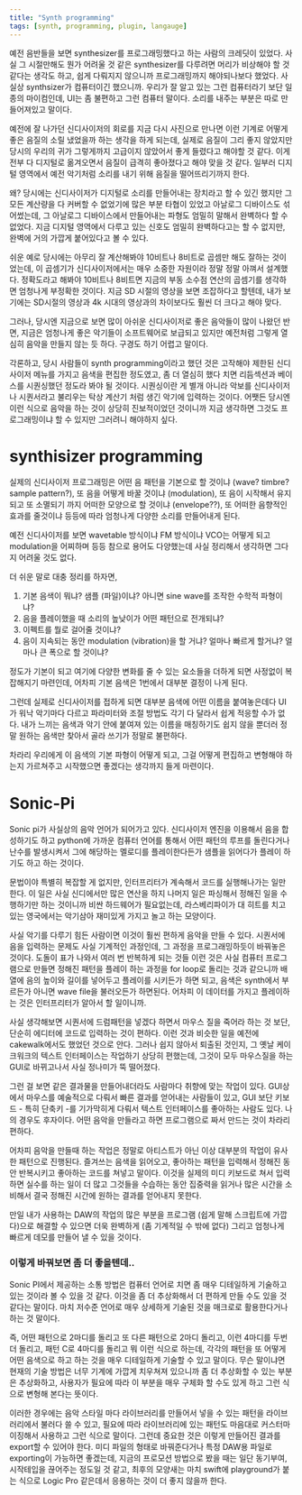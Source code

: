 ```yaml
---
title: "Synth programming"
tags: [synth, programming, plugin, langauge]
---
```

예전 음반들을 보면 synthesizer를 프로그래밍했다고 하는 사람의 크레딧이 있었다. 사실 그 시절만해도 뭔가 어려울 것 같은 synthesizer를 다루려면 머리가 비상해야 할 것 같다는 생각도 하고, 쉽게 다뤄지지 않으니까 프로그래밍까지 해야되나보다 했었다. 사실상 synthsizer가 컴퓨터이긴 했으니까. 우리가 잘 알고 있는 그런 컴퓨터라기 보단 일종의 마이컴인데, UI는 좀 불편하고 그런 컴퓨터 말이다. 소리를 내주는 부분은 따로 만들어져있고 말이다.

예전에 잘 나가던 신디사이저의 회로를 지금 다시 사진으로 만나면 이런 기계로 어떻게 좋은 음질의 소릴 냈었을까 하는 생각을 하게 되는데, 실제로 음질이 그리 좋지 않았지만 당시의 우리의 귀가 그렇게까지 고급이지 않았어서 좋게 들렸다고 해야할 것 같다. 이게 전부 다 디지털로 옮겨오면서 음질이 급격히 좋아졌다고 해야 맞을 것 같다. 일부러 디지털 영역에서 예전 악기처럼 소리를 내기 위해 음질을 떨어뜨리기까지 한다.

왜? 당시에는 신디사이저가 디지털로 소리를 만들어내는 장치라고 할 수 있긴 했지만 그 모든 계산량을 다 커버할 수 없었기에 많은 부분 타협이 있었고 아날로그 디바이스도 섞어썼는데, 그 아날로그 디바이스에서 만들어내는 파형도 엄밀히 말해서 완벽하다 할 수 없었다. 지금 디지털 영역에서 다루고 있는 신호도 엄밀히 완벽하다고는 할 수 없지만, 완벽에 거의 가깝게 붙어있다고 볼 수 있다.

쉬운 예로 당시에는 아무리 잘 계산해봐야 10비트나 8비트로 곱셈만 해도 잘하는 것이었는데, 이 곱셈기가 신디사이저에서는 매우 소중한 자원이라 정말 정말 아껴서 설계했다. 정확도라고 해봐야 10비트나 8비트면 지금의 부동 소수점 연산의 곱셈기를 생각하면 엄청나게 부정확한 것이다. 지금 SD 시절의 영상을 보면 조잡하다고 할텐데, 내가 보기에는 SD시절의 영상과 4k 시대의 영상과의 차이보다도 훨씬 더 크다고 해야 맞다.

그러나, 당시엔 지금으로 보면 많이 아쉬운 신디사이저로 좋은 음악들이 많이 나왔던 반면, 지금은 엄청나게 좋은 악기들이 소프트웨어로 보급되고 있지만 예전처럼 그렇게 열심히 음악을 만들지 않는 듯 하다. 구경도 하기 어렵고 말이다.

각론하고, 당시 사람들이 synth programming이라고 했던 것은 고작해야 제한된 신디사이저 메뉴를 가지고 음색을 편집한 정도였고, 좀 더 열심히 했다 치면 리듬섹션과 베이스를 시퀀싱했던 정도라 봐야 될 것이다. 시퀀싱이란 게 별개 아니라 악보를 신디사이저나 시퀀서라고 불리우는 탁상 계산기 처럼 생긴 악기에 입력하는 것이다. 어쨋든 당시엔 이런 식으로 음악을 하는 것이 상당히 진보적이었던 것이니까 지금 생각하면 그것도 프로그래밍이냐 할 수 있지만 그러려니 해야하지 싶다.

synthisizer programming
===

실제의 신디사이저 프로그래밍은 어떤 음 패턴을 기본으로 할 것이냐 (wave? timbre? sample pattern?), 또 음을 어떻게 바꿀 것이냐 (modulation), 또 음이 시작해서 유지되고 또 소멸되기 까지 어떠한 모양으로 할 것이냐 (envelope??), 또 어떠한 음향적인 효과를 줄것이냐 등등에 따라 엄청나게 다양한 소리를 만들어내게 된다.

예전 신디사이저를 보면 wavetable 방식이냐 FM 방식이냐 VCO는 어떻게 되고 modulation을 어찌하며 등등 참으로 용어도 다양했는데 사실 정리해서 생각하면 그다지 어려울 것도 없다.

더 쉬운 말로 대충 정리를 하자면,
1. 기본 음색이 뭐냐? 샘플 (파일)이냐? 아니면 sine wave를 조작한 수학적 파형이냐?
1. 음을 플레이했을 때 소리의 높낮이가 어떤 패턴으로 전개되냐?
1. 이펙트를 뭘로 걸어줄 것이냐?
1. 음이 지속되는 동안 modulation (vibration)을 할 거냐? 얼마나 빠르게 할거냐? 얼마나 큰 폭으로 할 것이냐?

정도가 기본이 되고 여기에 다양한 변화를 줄 수 있는 요소들을 더하게 되면 사정없이 복잡해지기 마련인데, 어차피 기본 음색은 1번에서 대부분 결정이 나게 된다.

그런데 실제로 신디사이저를 접하게 되면 대부분 음색에 어떤 이름을 붙여놓은데다 UI가 워낙 악기마다 다르고 파라미터와 조절 방법도 각기 다 달라서 쉽게 적응할 수가 없다. 내가 느끼는 음색과 악기 안에 붙여져 있는 이름을 매칭하기도 쉽지 않을 뿐더러 정말 원하는 음색만 찾아서 골라 쓰기가 정말로 불편하다.

차라리 우리에게 이 음색의 기본 파형이 어떻게 되고, 그걸 어떻게 편집하고 변형해야 하는지 가르쳐주고 시작했으면 좋겠다는 생각까지 들게 마련이다.

Sonic-Pi
=====

Sonic pi가 사실상의 음악 언어가 되어가고 있다. 신디사이저 엔진을 이용해서 음을 합성하기도 하고 python에 가까운 컴퓨터 언어를 통해서 어떤 패턴의 루프를 돌린다거나 난수를 발생시켜서 그에 해당하는 멜로디를 플레이한다든가 샘플을 읽어다가 플레이 하기도 하고 하는 것이다.

문법이야 특별히 복잡할 게 없지만, 인터프리터가 계속해서 코드를 실행해나가는 일만 한다. 이 일은 사실 신디에서만 많은 연산을 하지 나머지 일은 파싱해서 정해진 일을 수행하기만 하는 것이니까 비싼 하드웨어가 필요없는데, 라스베리파이가 대 히트를 치고 있는 영국에서는 악기삼아 재미있게 가지고 놀고 하는 모양이다.

사실 악기를 다루기 힘든 사람이면 이것이 훨씬 편하게 음악을 만들 수 있다. 시퀀서에 음을 입력하는 문제도 사실 기계적인 과정인데, 그 과정을 프로그래밍하듯이 바꿔놓은 것이다. 도돌이 표가 나와서 여러 번 반복하게 되는 것들 이런 것은 사실 컴퓨터 프로그램으로 만들면 정해진 패턴을 플레이 하는 과정을 for loop로 돌리는 것과 같으니까 배열에 음의 높이와 길이를 넣어두고 플레이를 시키든가 하면 되고, 음색은 synth에서 부르든가 아니면 wave file을 불러오든가 하면된다. 어차피 이 데이터를 가지고 플레이하는 것은 인터프리터가 알아서 할 일이니까.

사실 생각해보면 시퀀서에 드럼패턴을 넣겠다 하면서 마우스 질을 죽어라 하는 것 보단, 단순히 에디터에 코드로 입력하는 것이 편하다. 이런 것과 비슷한 일을 예전에 cakewalk에서도 했었던 것으로 안다. 그러나 쉽지 않아서 퇴출된 것인지, 그 옛날 케이크워크의 텍스트 인터페이스는 작업하기 상당히 편했는데, 그것이 모두 마우스질을 하는 GUI로 바뀌고나서 사실 정나미가 뚝 떨어졌다.

그런 걸 보면 같은 결과물을 만들어내더라도 사람마다 취향에 맞는 작업이 있다. GUI상에서 마우스를 예술적으로 다뤄서 빠른 결과를 얻어내는 사람들이 있고, GUI 보단 키보드 - 특히 단축키 -를 기가막히게 다뤄서 텍스트 인터페이스를 좋아하는 사람도 있다. 나의 경우도 후자이다. 어떤 음악을 만들라고 하면 프로그램으로 짜서 만드는 것이 차라리 편하다.

어차피 음악을 만들때 하는 작업은 정말로 아티스트가 아닌 이상 대부분의 작업이 유사한 패턴으로 진행된다. 즐겨쓰는 음색을 읽어오고, 좋아하는 패턴을 입력해서 정해진 동안 반복시키고 좋아하는 코드를 쳐넣고 말이다. 이것을 실제의 미디 키보드로 쳐서 입력하면 실수를 하는 일이 더 많고 그것들을 수습하는 동안 집중력을 읽거나 많은 시간을 소비해서 결국 정해진 시간에 원하는 결과를 얻어내지 못한다.

만일 내가 사용하는 DAW의 작업의 많은 부분을 프로그램 (쉽게 말해 스크립트에 가깝다)으로 해결할 수 있으면 더욱 완벽하게 (좀 기계적일 수 밖에 없다) 그리고 엄청나게 빠르게 데모를 만들어 낼 수 있을 것이다.

### 이렇게 바꿔보면 좀 더 좋을텐데..

Sonic PI에서 제공하는 소통 방법은 컴퓨터 언어로 치면 좀 매우 디테일하게 기술하고 있는 것이라 볼 수 있을 것 같다. 이것을 좀 더 추상화해서 더 편하게 만들 수도 있을 것 같다는 말이다. 마치 저수준 언어로 매우 상세하게 기술된 것을 매크로로 활용한다거나 하는 것 말이다.

즉, 어떤 패턴으로 2마디를 돌리고 또 다른 패턴으로 2마디 돌리고, 이런 4마디를 두번 더 돌리고, 패턴 C로 4마디를 돌리고 뭐 이런 식으로 하는데, 각각의 패턴을 또 어떻게 어떤 음색으로 하고 하는 것을 매우 디테일하게 기술할 수 있고 말이다. 무슨 말이냐면 현재의 기술 방법은 너무 기계에 가깝게 치우쳐져 있으니까 좀 더 추상화할 수 있는 부분은 추상화하고, 사용자가 필요에 따라 이 부분을 매우 구체화 할 수도 있게 하고 그런 식으로 변형해 본다는 뜻이다.

이러한 경우에는 음악 스타일 마다 라이브러리를 만들어서 넣을 수 있는 패턴을 라이브러리에서 불러다 쓸 수 있고, 필요에 따라 라이브러리에 있는 패턴도 마음대로 커스터마이징해서 사용하고 그런 식으로 말이다. 그런데 중요한 것은 이렇게 만들어진 결과를 export할 수 있어야 한다. 미디 파일의 형태로 바꿔준다거나 특정 DAW용 파일로 exporting이 가능하면 좋겠는데, 지금의 프로모션 방법으로 봤을 때는 일단 동기부여, 시작테입을 끊어주는 정도일 것 같고, 최후의 모양새는 마치 swift에 playground가 붙는 식으로 Logic Pro 같은데서 응용하는 것이 더 좋지 않을까 한다.
